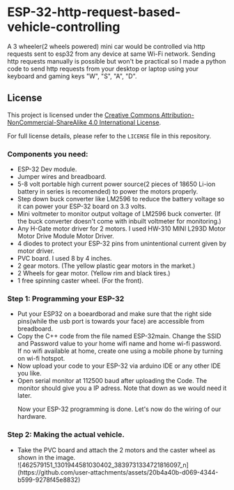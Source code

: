 # ESP-32-http-request-based-vehicle-controlling
A 3 wheeler(2 wheels powered) mini car would be controlled via http requests sent to esp32 from any device at same Wi-Fi network. Sending http requests manually is possible but won't be practical so I made a python code to send http requests from your desktop or laptop using your keyboard and gaming keys "W", "S", "A", "D".
## License

This project is licensed under the [Creative Commons Attribution-NonCommercial-ShareAlike 4.0 International License](LICENSE).

For full license details, please refer to the `LICENSE` file in this repository.

<h3>Components you need:</h3>
<ul>
<li> ESP-32 Dev module.</li>
<li>Jumper wires and breadboard.</li>
<li>5-8 volt portable high current power source(2 pieces of 18650 Li-ion battery in series is recomended) to power the motors properly.</li>
<li>Step down buck converter like LM2596 to reduce the battery voltage so it can power your ESP-32 board on 3.3 volts.</li>
<li>Mini voltmeter to monitor output voltage of LM2596 buck converter. (If the buck converter doesn't come with inbuilt voltmeter for monitoring.)</li>
<li>Any H-Gate motor driver for 2 motors. I used HW-310 MINI L293D Motor Motor Drive Module Motor Driver.</li>
<li>4 diodes to protect your ESP-32 pins from unintentional current given by motor driver.</li>
<li>PVC board. I used 8 by 4 inches.</li>
<li>2 gear motors. (The yellow plastic gear motors in the market.)</li>
<li>2 Wheels for gear motor. (Yellow rim and black tires.)</li>
<li>1 free spinning caster wheel. (For the front). </li>
</ul>

<h3>Step 1: Programming your ESP-32</h3>
<ul>
  <li>Put your ESP32 on a boeardborad and make sure that the right side pins(while the usb port is towards your face) are accessible from breadboard.</li>
  <li>Copy the C++ code from the file named ESP-32main. Change the SSID and Password value to your home wifi name and home wi-fi password. If no wifi available at home, create one using a mobile phone by turning on wi-fi hotspot.</li>
<li>Now upload your code to your ESP-32 via arduino IDE or any other IDE you like.</li>
<li>Open serial monitor at 112500 baud after uploading the Code. The monitor should give you a IP adress. Note that down as we would need it later.</li>
  <P>Now your ESP-32 programming is done. Let's now do the wiring of our hardware.</P>
</ul>
<h3>Step 2: Making the actual vehicle. </h3>
<ul>
  <li>Take the PVC board and attach the 2 motors and the caster wheel as shown in the image.</li>
  ![462579151_1301944581030402_3839731334721816097_n](https://github.com/user-attachments/assets/20b4a40b-d069-4344-b599-9278f45e8832)

</ul>





